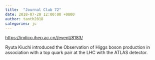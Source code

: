 ```yaml
---
title:  "Journal Club 72"
date: 2018-07-20 12:00:00 +0800
author: tanth2018
categories: jc
---
```


<https://indico.ihep.ac.cn//event/8183/>
  
Ryuta Kiuchi introduced the Observation of Higgs boson production in association with a top quark pair at the LHC  with the ATLAS detector.

